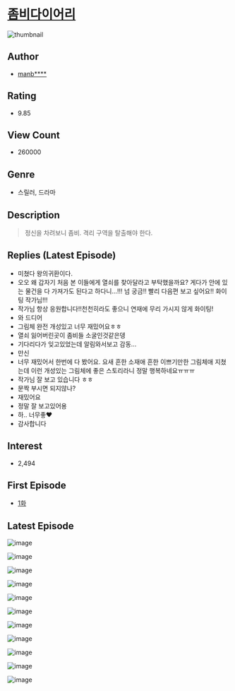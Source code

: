 # [좀비다이어리](https://comic.naver.com/bestChallenge/list?titleId=788152)
![thumbnail](https://image-comic.pstatic.net/user_contents_data/challenge_comic/2022/01/05/299925/thumbnail_202x1641adffb49_cad7_4888_8b09_7c0baf4ed01b_00003878.JPEG)

## Author
- [manb****](https://comic.naver.com/artistTitle?id=299925)

## Rating
- 9.85

## View Count
- 260000

## Genre
- 스릴러, 드라마

## Description
> 정신을 차려보니 좀비. 격리 구역을 탈출해야 한다.

## Replies (Latest Episode)
- 미쳤다 왕의귀환이다.
- 오오 왜 갑자기 처음 본 이들에게 열쇠를 찾아달라고 부탁했을까요? 게다가 안에 있는 물건을 다 가져가도 된다고 하다니...!!! 넘 궁금!! 빨리 다음편 보고 싶어요!! 화이팅 작가님!!!
- 작가님 항상 응원합니다!!천천히라도 좋으니 연재에 무리 가시지 않게 화이팅!
- 와 드디어
- 그림체 완전 개성있고 너무 재밌어요ㅎㅎ
- 열쇠 잃어버린곳이 좀비들 소굴인것같은뎅
- 기다리다가 잊고있었는데 알림와서보고 감동...
- 만신
- 너무 재밌어서 한번에 다 봤어요. 요새 흔한 소재애 흔한 이쁘기만한 그림체애 지쳤는데 이런 개성있는 그림체에 좋은 스토리라니 정말 행복하네요ㅠㅠㅠ
- 작가님 잘 보고 있습니다 ㅎㅎ
- 문짝 부시면 되지않나?
- 재밌어요
- 정말 잘 보고있어용
- 하.. 너무좋❤️
- 감사합니다

## Interest
- 2,494

## First Episode
- [1화](https://comic.naver.com/bestChallenge/detail?titleId=788152&no=1)

## Latest Episode
![image](https://image-comic.pstatic.net/user_contents_data/challenge_comic/2023/04/11/299925/upload_7089621526989977650.jpeg)

![image](https://image-comic.pstatic.net/user_contents_data/challenge_comic/2023/04/11/299925/upload_3546413412037714487.jpeg)

![image](https://image-comic.pstatic.net/user_contents_data/challenge_comic/2023/04/11/299925/upload_3990859088880939833.jpeg)

![image](https://image-comic.pstatic.net/user_contents_data/challenge_comic/2023/04/11/299925/upload_7363446302923175013.jpeg)

![image](https://image-comic.pstatic.net/user_contents_data/challenge_comic/2023/04/11/299925/upload_3762864348366988081.jpeg)

![image](https://image-comic.pstatic.net/user_contents_data/challenge_comic/2023/04/11/299925/upload_4123386541054714465.jpeg)

![image](https://image-comic.pstatic.net/user_contents_data/challenge_comic/2023/04/11/299925/upload_3472896778971920180.jpeg)

![image](https://image-comic.pstatic.net/user_contents_data/challenge_comic/2023/04/11/299925/upload_7221347601922285878.jpeg)

![image](https://image-comic.pstatic.net/user_contents_data/challenge_comic/2023/04/11/299925/upload_3616452298468975414.jpeg)

![image](https://image-comic.pstatic.net/user_contents_data/challenge_comic/2023/04/11/299925/upload_3846745201425212215.jpeg)

![image](https://image-comic.pstatic.net/user_contents_data/challenge_comic/2023/04/11/299925/upload_7075772057085098035.jpeg)
